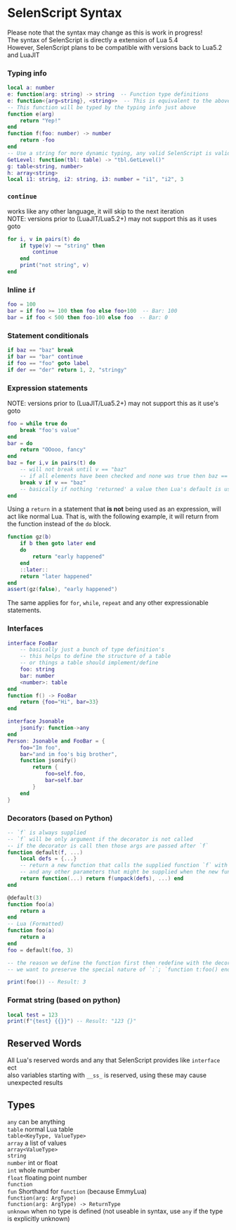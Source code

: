 # SelenScript Syntax
Please note that the syntax may change as this is work in progress!  
The syntax of SelenScript is directly a extension of Lua 5.4  
However, SelenScript plans to be compatible with versions back to Lua5.2 and LuaJIT  

### **Typing info** 
```Lua
local a: number
e: function(arg: string) -> string  -- Function type definitions
e: function<{arg=string}, <string>>  -- This is equivalent to the above
-- This function will be typed by the typing info just above
function e(arg)
	return "Yep!"
end
function f(foo: number) -> number
	return -foo
end
-- Use a string for more dynamic typing, any valid SelenScript is valid within the string
GetLevel: function(tbl: table) -> "tbl.GetLevel()"
g: table<string, number>
h: array<string>
local i1: string, i2: string, i3: number = "i1", "i2", 3
```

### **`continue`**
works like any other language, it will skip to the next iteration  
NOTE: versions prior to (LuaJIT/Lua5.2+) may not support this as it uses goto  
```Lua
for i, v in pairs(t) do
	if type(v) ~= "string" then
		continue
	end
	print("not string", v)
end
```

### **Inline `if`**  
```Lua
foo = 100
bar = if foo >= 100 then foo else foo+100  -- Bar: 100
bar = if foo < 500 then foo-100 else foo  -- Bar: 0
```

### **Statement conditionals**  
```Lua
if baz == "baz" break
if bar == "bar" continue
if foo == "foo" goto label
if der == "der" return 1, 2, "stringy"
```

### **Expression statements**  
NOTE: versions prior to (LuaJIT/Lua5.2+) may not support this as it use's goto  
```Lua
foo = while true do
	break "foo's value"
end
bar = do
	return "OOooo, fancy"
end
baz = for i,v in pairs(t) do
	-- will not break until v == "baz"
	-- if all elements have been checked and none was true then baz == nil
	break v if v == "baz"
	-- basically if nothing 'returned' a value then Lua's default is used `nil`
end
```

Using a `return` in a statement that **is not** being used as an expression, will act like normal Lua.
That is, with the following example, it will return from the function instead of the `do` block.
```Lua
function gz(b)
	if b then goto later end
	do
		return "early happened"
	end
	::later::
	return "later happened"
end
assert(gz(false), "early happened")
```
The same applies for `for`, `while`, `repeat` and any other expressionable statements.

### **Interfaces**  
```Lua
interface FooBar
	-- basically just a bunch of type definition's
	-- this helps to define the structure of a table
	-- or things a table should implement/define
	foo: string
	bar: number
	<number>: table
end
function f() -> FooBar
	return {foo="Hi", bar=33}
end

interface Jsonable
	jsonify: function->any
end
Person: Jsonable and FooBar = {
	foo="Im foo",
	bar="and im foo's big brother",
	function jsonify()
		return {
			foo=self.foo,
			bar=self.bar
		}
	end
}
```

### **Decorators** (based on Python)  
```Lua
-- `f` is always supplied
-- `f` will be only argument if the decorator is not called
-- if the decorator is call then those args are passed after `f`
function default(f, ...)
	local defs = {...}
	-- return a new function that calls the supplied function `f` with the default parameters `defs`
	-- and any other parameters that might be supplied when the new function is called
	return function(...) return f(unpack(defs), ...) end
end

@default(3)
function foo(a)
	return a
end
-- Lua (Formatted)
function foo(a)
	return a
end
foo = default(foo, 3)

-- the reason we define the function first then redefine with the decorator is because
-- we want to preserve the special nature of `:`; `function t:foo() end`.

print(foo()) -- Result: 3
```

### **Format string** (based on python)  
```Lua
local test = 123
print(f"{test} {{}}") -- Result: "123 {}"
```


## Reserved Words
All Lua's reserved words and any that SelenScript provides like `interface` ect  
also variables starting with `__ss_` is reserved, using these may cause unexpected results  


## Types
`any` can be anything  
`table` normal Lua table  
`table<KeyType, ValueType>`  
`array` a list of values  
`array<ValueType>`  
`string`  
`number` int or float  
`int` whole number  
`float` floating point number  
`function`  
`fun`  Shorthand for `function` (because EmmyLua)  
`function(arg: ArgType)`  
`function(arg: ArgType) -> ReturnType`  
`unknown` when no type is defined (not useable in syntax, use `any` if the type is explicitly unknown)  
